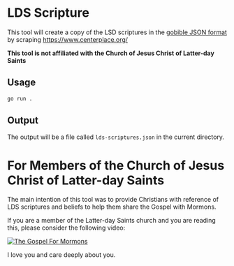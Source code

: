 # LDS Scripture

This tool will create a copy of the LSD scriptures in the [gobible JSON format](https://github.com/applehat/gobible) by scraping https://www.centerplace.org/

**This tool is not affiliated with the Church of Jesus Christ of Latter-day Saints**

## Usage

```bash
go run .
```

## Output

The output will be a file called `lds-scriptures.json` in the current directory.

# For Members of the Church of Jesus Christ of Latter-day Saints

The main intention of this tool was to provide Christians with reference of LDS scriptures and beliefs to help them share the Gospel with Mormons.

If you are a member of the Latter-day Saints church and you are reading this, please consider the following video:

[![The Gospel For Mormons](https://img.youtube.com/vi/IQNObk2qAwo/0.jpg)](https://www.youtube.com/watch?v=IQNObk2qAwo)

I love you and care deeply about you.